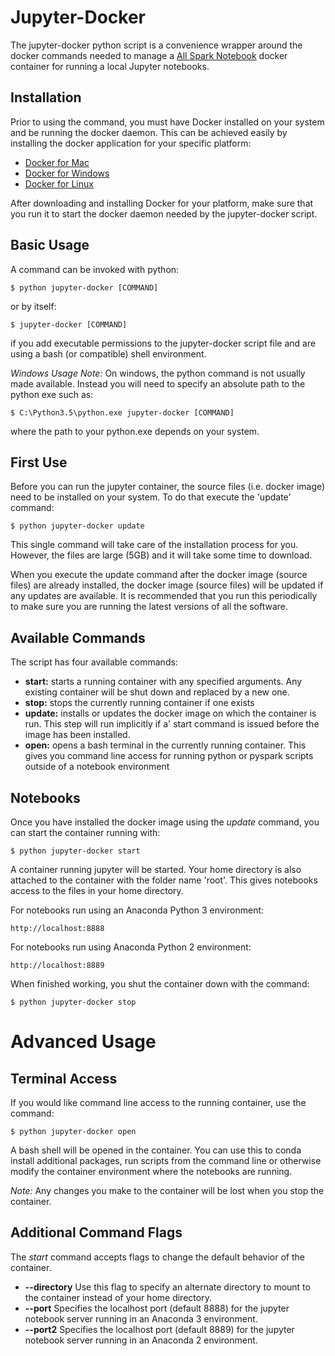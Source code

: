 # Jupyter-Docker

The jupyter-docker python script is a convenience wrapper around the docker
commands needed to manage a
[All Spark Notebook](https://github.com/jupyter/docker-stacks/tree/master/all-spark-notebook)
docker container for running a local Jupyter notebooks.

## Installation

Prior to using the command, you must have Docker installed on your system and 
be running the docker daemon. This can be achieved easily by installing the
docker application for your specific platform:

 * [Docker for Mac](http://www.docker.com/products/docker#/mac)
 * [Docker for Windows](http://www.docker.com/products/docker#/windows)
 * [Docker for Linux](http://www.docker.com/products/docker#/linux)

After downloading and installing Docker for your platform, make sure that you
run it to start the docker daemon needed by the jupyter-docker script.

## Basic Usage

A command can be invoked with python:

    $ python jupyter-docker [COMMAND]
    
or by itself:

    $ jupyter-docker [COMMAND]
    
if you add executable permissions to the jupyter-docker script file and are
using a bash (or compatible) shell environment.

*Windows Usage Note:* On windows, the python command is not usually made 
available. Instead you will need to specify an absolute path to the python exe
such as:

    $ C:\Python3.5\python.exe jupyter-docker [COMMAND]
    
where the path to your python.exe depends on your system.

## First Use

Before you can run the jupyter container, the source files (i.e. docker image) 
need to be installed on your system. To do that execute the 'update' command:

    $ python jupyter-docker update
    
This single command will take care of the installation process for you. 
However, the files are large (5GB) and it will take some time to download.

When you execute the update command after the docker image (source files) are
already installed, the docker image (source files) will be updated if any 
updates are available. It is recommended that you run this periodically to 
make sure you are running the latest versions of all the software.

## Available Commands

The script has four available commands:

  * __start:__ starts a running container with any specified arguments. Any 
        existing container will be shut down and replaced by a new one.
  * __stop:__ stops the currently running container if one exists
  * __update:__ installs or updates the docker image on which the container is 
        run. This step will run implicitly if a' start command is issued before 
        the image has been installed.
  * __open:__ opens a bash terminal in the currently running container. This 
        gives you command line access for running python or pyspark scripts 
        outside of a notebook environment

## Notebooks

Once you have installed the docker image using the *update* command, you can
start the container running with:

    $ python jupyter-docker start
    
A container running jupyter will be started. Your home directory is also 
attached to the container with the folder name 'root'. This gives notebooks 
access to the files in your home directory. 

For notebooks run using an Anaconda Python 3 environment:

    http://localhost:8888
    
For notebooks run using Anaconda Python 2 environment:

    http://localhost:8889

When finished working, you shut the container down with the command:

    $ python jupyter-docker stop
    
# Advanced Usage

## Terminal Access

If you would like command line access to the running container, use the command:

    $ python jupyter-docker open
    
A bash shell will be opened in the container. You can use this to conda install
additional packages, run scripts from the command line or otherwise modify the
container environment where the notebooks are running.

*Note:* Any changes you make to the container will be lost when you stop the 
container.

## Additional Command Flags

The *start* command accepts flags to change the default behavior of the 
container.

   * __--directory__ Use this flag to specify an alternate directory to mount
        to the container instead of your home directory.
   * __--port__ Specifies the localhost port (default 8888) for the jupyter
        notebook server running in an Anaconda 3 environment.
   * __--port2__ Specifies the localhost port (default 8889) for the jupyter
        notebook server running in an Anaconda 2 environment.
   
